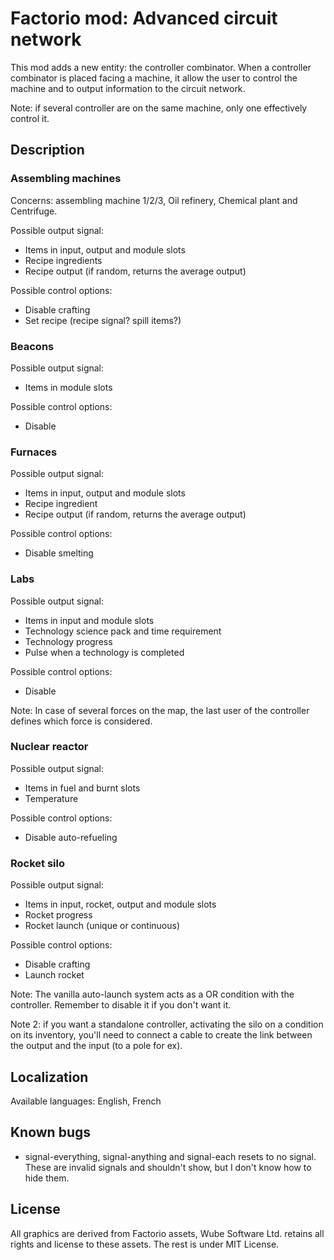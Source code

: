 # Factorio mod: Advanced circuit network

This mod adds a new entity: the controller combinator.
When a controller combinator is placed facing a machine, it allow the user to control the machine and to output information to the circuit network.

Note: if several controller are on the same machine, only one effectively control it.

## Description
### Assembling machines
Concerns: assembling machine 1/2/3, Oil refinery, Chemical plant and Centrifuge.

Possible output signal:
- Items in input, output and module slots
- Recipe ingredients
- Recipe output (if random, returns the average output)

Possible control options:
- Disable crafting
- Set recipe (recipe signal? spill items?)

### Beacons
Possible output signal:
- Items in module slots

Possible control options:
- Disable

### Furnaces
Possible output signal:
- Items in input, output and module slots
- Recipe ingredient
- Recipe output (if random, returns the average output)

Possible control options:
- Disable smelting

### Labs
Possible output signal:
- Items in input and module slots
- Technology science pack and time requirement
- Technology progress
- Pulse when a technology is completed

Possible control options:
- Disable

Note: In case of several forces on the map, the last user of the controller defines which force is considered.

### Nuclear reactor
Possible output signal:
- Items in fuel and burnt slots
- Temperature

Possible control options:
- Disable auto-refueling

### Rocket silo
Possible output signal:
- Items in input, rocket, output and module slots
- Rocket progress
- Rocket launch (unique or continuous)

Possible control options:
- Disable crafting
- Launch rocket

Note: The vanilla auto-launch system acts as a OR condition with the controller. Remember to disable it if you don't want it.

Note 2: if you want a standalone controller, activating the silo on a condition on its inventory, you'll need to connect a cable to create the link between the output and the input (to a pole for ex).


## Localization
Available languages: English, French


## Known bugs
- signal-everything, signal-anything and signal-each resets to no signal. These are invalid signals and shouldn't show, but I don't know how to hide them.


## License
All graphics are derived from Factorio assets, Wube Software Ltd. retains all rights and license to these assets.
The rest is under MIT License.

